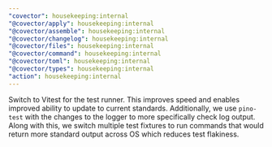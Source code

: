 ```yaml
---
"covector": housekeeping:internal
"@covector/apply": housekeeping:internal
"@covector/assemble": housekeeping:internal
"@covector/changelog": housekeeping:internal
"@covector/files": housekeeping:internal
"@covector/command": housekeeping:internal
"@covector/toml": housekeeping:internal
"@covector/types": housekeeping:internal
"action": housekeeping:internal
---
```


Switch to Vitest for the test runner. This improves speed and enables improved ability to update to current standards. Additionally, we use `pino-test` with the changes to the logger to more specifically check log output. Along with this, we switch multiple test fixtures to run commands that would return more standard output across OS which reduces test flakiness.
